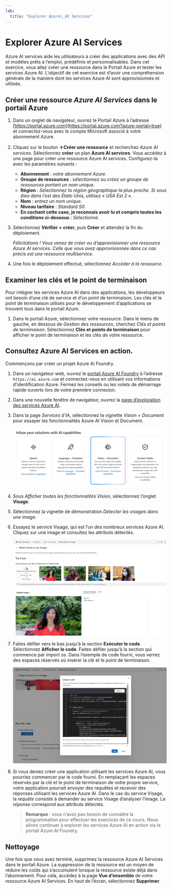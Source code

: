 ```yaml
---
lab:
  title: "Explorer Azure\_AI Services"
---
```


# Explorer Azure AI Services

Azure AI services aide les utilisateurs à créer des applications avec des API et modèles prêts à l’emploi, prédéfinis et personnalisables. Dans cet exercice, vous allez créer une ressource dans le Portail Azure et tester les services Azure AI. L’objectif de cet exercice est d’avoir une compréhension générale de la manière dont les services Azure AI sont approvisionnés et utilisés.

## Créer une ressource *Azure AI Services* dans le portail Azure

1. Dans un onglet de navigateur, ouvrez le Portail Azure à l’adresse [https://portal.azure.com](https://portal.azure.com?azure-portal=true) et connectez-vous avec le compte Microsoft associé à votre abonnement Azure.

1. Cliquez sur le bouton **&#65291;Créer une ressource** et recherchez *Azure AI services*. Sélectionnez **créer** un plan **Azure AI services**. Vous accédez à une page pour créer une ressource Azure AI services. Configurez-la avec les paramètres suivants :
    - **Abonnement** : *votre abonnement Azure*.
    - **Groupe de ressources** : *sélectionnez ou créez un groupe de ressources portant un nom unique*.
    - **Région** : *Sélectionnez la région géographique la plus proche. Si vous êtes dans l’est des États-Unis, utilisez « USA Est 2 »*.
    - **Nom** : *entrez un nom unique.*
    - **Niveau tarifaire** : *Standard S0.*
    - **En cochant cette case, je reconnais avoir lu et compris toutes les conditions ci-dessous** : *Sélectionné*.

1. Sélectionnez **Vérifier + créer**, puis **Créer** et attendez la fin du déploiement.

    *Félicitations ! Vous venez de créer ou d’approvisionner une ressource Azure AI services. Celle que vous avez approvisionnée dans ce cas précis est une ressource multiservice.*

1. Une fois le déploiement effectué, sélectionnez *Accéder à la ressource*. 

## Examiner les clés et le point de terminaison

Pour intégrer les services Azure AI dans des applications, les développeurs ont besoin d’une clé de service et d’un point de terminaison. Les clés et le point de terminaison utilisés pour le développement d’applications se trouvent tous dans le portail Azure. 

1. Dans le portail Azure, sélectionnez votre ressource. Dans le menu de gauche, en dessous de *Gestion des ressources*, cherchez *Clés et points de terminaison*. Sélectionnez **Clés et points de terminaison** pour afficher le point de terminaison et les clés de votre ressource. 

## Consultez Azure AI Services en action.

Commençons par créer un projet Azure AI Foundry.

1. Dans un navigateur web, ouvrez le [portail Azure AI Foundry](https://ai.azure.com) à l’adresse `https://ai.azure.com` et connectez-vous en utilisant vos informations d’identification Azure. Fermez les conseils ou les volets de démarrage rapide ouverts lors de votre première connexion.
 
1. Dans une nouvelle fenêtre de navigateur, ouvrez la [page d’exploration des services Azure AI](https://ai.azure.com/explore/aiservices).

1. Dans la page *Services d’IA*, sélectionnez la vignette *Vision + Document* pour essayer les fonctionnalités Azure AI Vision et Document.

    ![Capture d’écran de la vignette Vision et Document sélectionnée dans la page Services d’IA.](./media/vision-document-tile.png)

1. Sous *Afficher toutes les fonctionnalités Vision*, sélectionnez l’onglet **Visage**. 

1. Sélectionnez la vignette de démonstration *Détecter les visages dans une image*. 

1. Essayez le service Visage, qui est l’un des nombreux services Azure AI. Cliquez sur une image et consultez les attributs détectés. 

    ![Capture d’écran de la démonstration de détection de visages dans le portail Azure AI Foundry.](./media/detect-faces-demo.png)

1. Faites défiler vers le bas jusqu’à la section **Exécuter le code**. Sélectionnez **Afficher le code**. Faites défiler jusqu’à la section qui commence par *import os*. Dans l’exemple de code fourni, vous verrez des espaces réservés où insérer la clé et le point de terminaison.

    ![Capture d’écran de l’écran Afficher le code affichant les espaces réservés pour la clé et le point de terminaison.](./media/view-code-example.png) 

1. Si vous deviez créer une application utilisant les services Azure AI, vous pourriez commencer par le code fourni. En remplaçant les espaces réservés par la clé et le point de terminaison de votre propre service, votre application pourrait envoyer des requêtes et recevoir des réponses utilisant les services Azure AI. Dans le cas du service Visage, la *requête* consiste à demander au service Visage d’analyser l’image. La *réponse* correspond aux attributs détectés. 

    >**Remarque** : vous n’avez pas besoin de connaître la programmation pour effectuer les exercices de ce cours. Nous allons continuer à explorer les services Azure AI en action via le portail Azure AI Foundry.  
 
## Nettoyage 

Une fois que vous avez terminé, supprimez la ressource Azure AI Services dans le portail Azure. La suppression de la ressource est un moyen de réduire les coûts qui s’accumulent lorsque la ressource existe déjà dans l’abonnement. Pour cela, accédez à la page **Vue d’ensemble** de votre ressource Azure AI Services. En haut de l’écran, sélectionnez **Supprimer**.

